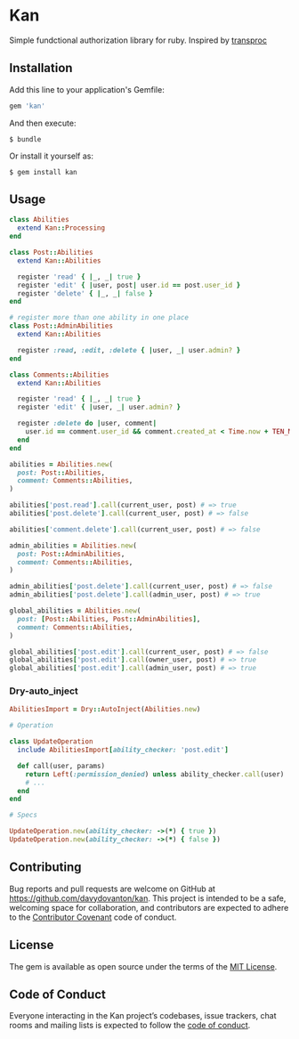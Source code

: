 # Kan

Simple fundctional authorization library for ruby. Inspired by [transproc](https://github.com/solnic/transproc)

## Installation

Add this line to your application's Gemfile:

```ruby
gem 'kan'
```

And then execute:

    $ bundle

Or install it yourself as:

    $ gem install kan

## Usage

```ruby
class Abilities
  extend Kan::Processing
end

class Post::Abilities
  extend Kan::Abilities

  register 'read' { |_, _| true }
  register 'edit' { |user, post| user.id == post.user_id }
  register 'delete' { |_, _| false }
end

# register more than one ability in one place
class Post::AdminAbilities
  extend Kan::Abilities

  register :read, :edit, :delete { |user, _| user.admin? }
end

class Comments::Abilities
  extend Kan::Abilities

  register 'read' { |_, _| true }
  register 'edit' { |user, _| user.admin? }

  register :delete do |user, comment|
    user.id == comment.user_id && comment.created_at < Time.now + TEN_MINUTES
  end
end

abilities = Abilities.new(
  post: Post::Abilities,
  comment: Comments::Abilities,
)

abilities['post.read'].call(current_user, post) # => true
abilities['post.delete'].call(current_user, post) # => false

abilities['comment.delete'].call(current_user, post) # => false

admin_abilities = Abilities.new(
  post: Post::AdminAbilities,
  comment: Comments::Abilities,
)

admin_abilities['post.delete'].call(current_user, post) # => false
admin_abilities['post.delete'].call(admin_user, post) # => true

global_abilities = Abilities.new(
  post: [Post::Abilities, Post::AdminAbilities],
  comment: Comments::Abilities,
)

global_abilities['post.edit'].call(current_user, post) # => false
global_abilities['post.edit'].call(owner_user, post) # => true
global_abilities['post.edit'].call(admin_user, post) # => true
```

### Dry-auto\_inject
```ruby
AbilitiesImport = Dry::AutoInject(Abilities.new)

# Operation

class UpdateOperation
  include AbilitiesImport[ability_checker: 'post.edit']

  def call(user, params)
    return Left(:permission_denied) unless ability_checker.call(user)
    # ...
  end
end

# Specs

UpdateOperation.new(ability_checker: ->(*) { true })
UpdateOperation.new(ability_checker: ->(*) { false })
```

## Contributing

Bug reports and pull requests are welcome on GitHub at https://github.com/davydovanton/kan. This project is intended to be a safe, welcoming space for collaboration, and contributors are expected to adhere to the [Contributor Covenant](http://contributor-covenant.org) code of conduct.

## License

The gem is available as open source under the terms of the [MIT License](https://opensource.org/licenses/MIT).

## Code of Conduct

Everyone interacting in the Kan project’s codebases, issue trackers, chat rooms and mailing lists is expected to follow the [code of conduct](https://github.com/[USERNAME]/kan/blob/master/CODE_OF_CONDUCT.md).

